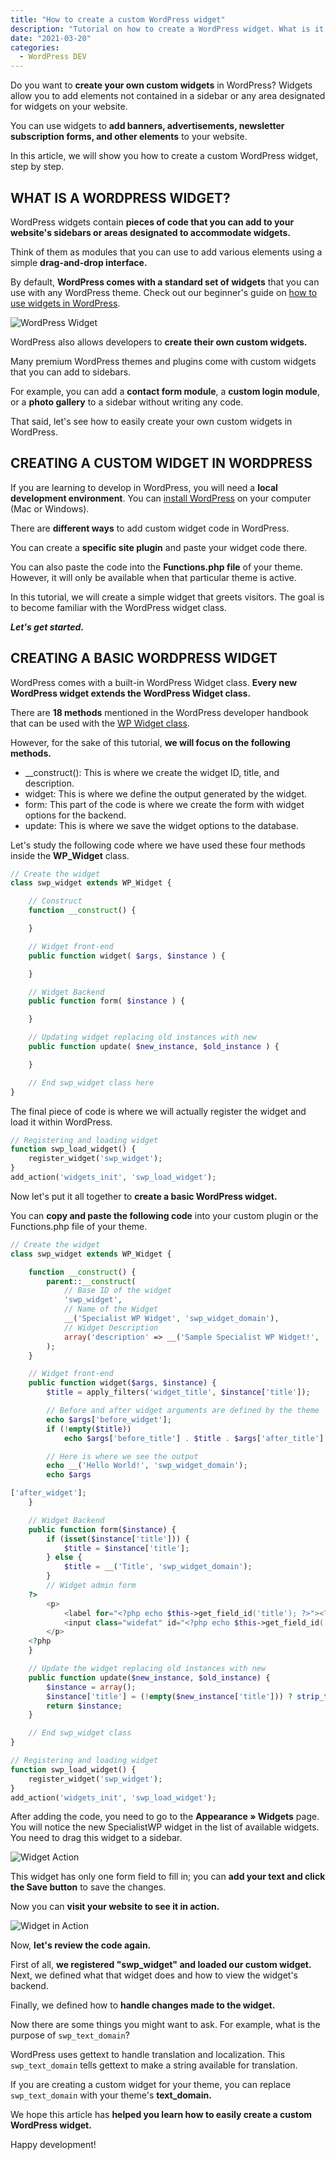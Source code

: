 ```yaml
---
title: "How to create a custom WordPress widget"
description: "Tutorial on how to create a WordPress widget. What is it, what is it used for, and how does a widget work?"
date: "2021-03-20"
categories:
  - WordPress DEV
---
```


Do you want to **create your own custom widgets** in WordPress? Widgets allow you to add elements not contained in a sidebar or any area designated for widgets on your website.

You can use widgets to **add banners, advertisements, newsletter subscription forms, and other elements** to your website.

In this article, we will show you how to create a custom WordPress widget, step by step.

## WHAT IS A WORDPRESS WIDGET?

WordPress widgets contain **pieces of code that you can add to your website's sidebars or areas designated to accommodate widgets.**

Think of them as modules that you can use to add various elements using a simple **drag-and-drop interface.**

By default, **WordPress comes with a standard set of widgets** that you can use with any WordPress theme. Check out our beginner's guide on [how to use widgets in WordPress](http://specialistawp.local/widget-in-wordpress-come-utilizzarli/).

![WordPress Widget](images/image-1-2-1-1024x484.png)

WordPress also allows developers to **create their own custom widgets.**

Many premium WordPress themes and plugins come with custom widgets that you can add to sidebars.

For example, you can add a **contact form module**, a **custom login module**, or a **photo gallery** to a sidebar without writing any code.

That said, let's see how to easily create your own custom widgets in WordPress.

## CREATING A CUSTOM WIDGET IN WORDPRESS

If you are learning to develop in WordPress, you will need a **local development environment**. You can [install WordPress](http://specialistawp.local/installare-wordpress-in-locale/) on your computer (Mac or Windows).

There are **different ways** to add custom widget code in WordPress.

You can create a **specific site plugin** and paste your widget code there.

You can also paste the code into the **Functions.php file** of your theme. However, it will only be available when that particular theme is active.

In this tutorial, we will create a simple widget that greets visitors. The goal is to become familiar with the WordPress widget class.

_**Let's get started.**_

## CREATING A BASIC WORDPRESS WIDGET

WordPress comes with a built-in WordPress Widget class. **Every new WordPress widget extends the WordPress Widget class.**

There are **18 methods** mentioned in the WordPress developer handbook that can be used with the [WP Widget class](http://developer.wordpress.org/reference/classes/wp_widget/).

However, for the sake of this tutorial, **we will focus on the following methods.**

- \_\_construct(): This is where we create the widget ID, title, and description.
- widget: This is where we define the output generated by the widget.
- form: This part of the code is where we create the form with widget options for the backend.
- update: This is where we save the widget options to the database.

Let's study the following code where we have used these four methods inside the **WP_Widget** class.

```php
// Create the widget
class swp_widget extends WP_Widget {

    // Construct
    function __construct() {

    }

    // Widget front-end
    public function widget( $args, $instance ) {

    }

    // Widget Backend
    public function form( $instance ) {

    }

    // Updating widget replacing old instances with new
    public function update( $new_instance, $old_instance ) {

    }

    // End swp_widget class here
}
```

The final piece of code is where we will actually register the widget and load it within WordPress.

```php
// Registering and loading widget
function swp_load_widget() {
    register_widget('swp_widget');
}
add_action('widgets_init', 'swp_load_widget');
```

Now let's put it all together to **create a basic WordPress widget.**

You can **copy and paste the following code** into your custom plugin or the Functions.php file of your theme.

```php
// Create the widget
class swp_widget extends WP_Widget {

    function __construct() {
        parent::__construct(
            // Base ID of the widget
            'swp_widget',
            // Name of the Widget
            __('Specialist WP Widget', 'swp_widget_domain'),
            // Widget Description
            array('description' => __('Sample Specialist WP Widget!', 'swp_widget_domain'),)
        );
    }

    // Widget front-end
    public function widget($args, $instance) {
        $title = apply_filters('widget_title', $instance['title']);

        // Before and after widget arguments are defined by the theme
        echo $args['before_widget'];
        if (!empty($title))
            echo $args['before_title'] . $title . $args['after_title'];

        // Here is where we see the output
        echo __('Hello World!', 'swp_widget_domain');
        echo $args

['after_widget'];
    }

    // Widget Backend
    public function form($instance) {
        if (isset($instance['title'])) {
            $title = $instance['title'];
        } else {
            $title = __('Title', 'swp_widget_domain');
        }
        // Widget admin form
    ?>
        <p>
            <label for="<?php echo $this->get_field_id('title'); ?>"><?php _e('Title:'); ?></label>
            <input class="widefat" id="<?php echo $this->get_field_id('title'); ?>" name="<?php echo $this->get_field_name('title'); ?>" type="text" value="<?php echo esc_attr($title); ?>" />
        </p>
    <?php
    }

    // Update the widget replacing old instances with new
    public function update($new_instance, $old_instance) {
        $instance = array();
        $instance['title'] = (!empty($new_instance['title'])) ? strip_tags($new_instance['title']) : '';
        return $instance;
    }

    // End swp_widget class
}

// Registering and loading widget
function swp_load_widget() {
    register_widget('swp_widget');
}
add_action('widgets_init', 'swp_load_widget');
```

After adding the code, you need to go to the **Appearance » Widgets** page. You will notice the new SpecialistWP widget in the list of available widgets. You need to drag this widget to a sidebar.

![Widget Action](images/image-2-1-1-1024x678.png)

This widget has only one form field to fill in; you can **add your text and click the Save button** to save the changes.

Now you can **visit your website to see it in action.**

![Widget in Action](images/image-3-1-2-1024x626.png)

Now, **let's review the code again.**

First of all, **we registered "swp_widget" and loaded our custom widget.** Next, we defined what that widget does and how to view the widget's backend.

Finally, we defined how to **handle changes made to the widget.**

Now there are some things you might want to ask. For example, what is the purpose of `swp_text_domain`?

WordPress uses gettext to handle translation and localization. This `swp_text_domain` tells gettext to make a string available for translation.

If you are creating a custom widget for your theme, you can replace `swp_text_domain` with your theme's **text_domain.**

We hope this article has **helped you learn how to easily create a custom WordPress widget.**

Happy development!
